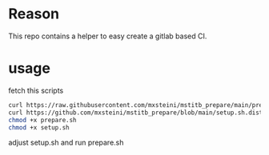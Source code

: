 # Reason
This repo contains a helper to easy create a gitlab based CI.

# usage

fetch this scripts

```bash
curl https://raw.githubusercontent.com/mxsteini/mstitb_prepare/main/prepare.sh --output prepare.sh
curl https://github.com/mxsteini/mstitb_prepare/blob/main/setup.sh.dist --output setup.sh
chmod +x prepare.sh
chmod +x setup.sh
```

adjust setup.sh and run prepare.sh